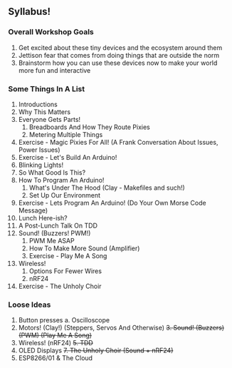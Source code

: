 ## Syllabus!

### Overall Workshop Goals
1. Get excited about these tiny devices and the ecosystem around them
2. Jettison fear that comes from doing things that are outside the norm
3. Brainstorm how you can use these devices now to make your world more fun and interactive


### Some Things In A List
1. Introductions
2. Why This Matters
3. Everyone Gets Parts!
    1. Breadboards And How They Route Pixies
    2. Metering Multiple Things
4. Exercise - Magic Pixies For All!  (A Frank Conversation About Issues, Power Issues)
5. Exercise - Let's Build An Arduino!
6. Blinking Lights!
7. So What Good Is This?
8. How To Program An Arduino!
    1. What's Under The Hood  (Clay - Makefiles and such!)
    2. Set Up Our Environment
9. Exercise - Lets Program An Arduino!  (Do Your Own Morse Code Message)
10. Lunch Here-ish?
11. A Post-Lunch Talk On TDD
12. Sound!  (Buzzers!  PWM!)
    1. PWM Me ASAP
    2. How To Make More Sound (Amplifier)
    3. Exercise - Play Me A Song
13. Wireless!
    1. Options For Fewer Wires
    2. nRF24
14. Exercise - The Unholy Choir

### Loose Ideas
1. Button presses
 a. Oscilloscope
2. Motors!  (Clay!)  (Steppers, Servos And Otherwise)
~~3. Sound!  (Buzzers)  (PWM)  (Play Me A Song)~~
4. Wireless!  (nRF24)
~~5. TDD~~
6. OLED Displays
~~7. The Unholy Choir (Sound + nRF24)~~
8. ESP8266/01 & The Cloud
